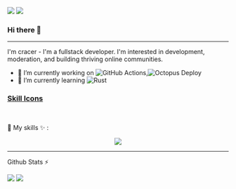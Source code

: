 ![](https://komarev.com/ghpvc/?username=2cracer2&label=PROFILE+VIEWS)
![](https://img.shields.io/badge/10cracer-01-blueviolet)

### Hi there 👋
---

I'm cracer - I'm a fullstack developer. I'm interested in development, moderation, and building thriving online communities.

<!--
**2cracer2/2cracer2** is a ✨ _special_ ✨ repository because its `README.md` (this file) appears on your GitHub profile.

Here are some ideas to get you started:

- 🔭 I’m currently working on ...
- 🌱 I’m currently learning ...
- 👯 I’m looking to collaborate on ...
- 🤔 I’m looking for help with ...
- 💬 Ask me about ...
- 📫 How to reach me: ...
- 😄 Pronouns: ...
- ⚡ Fun fact: ...
-->

- 🔭 I’m currently working on ![GitHub Actions](https://img.shields.io/badge/github%20actions-%232671E5.svg?style=for-the-badge&logo=githubactions&logoColor=white),![Octopus Deploy](https://img.shields.io/badge/octopus%20deploy-0D80D8?style=for-the-badge&logo=octopusdeploy&logoColor=white)
- 🌱 I’m currently learning ![Rust](https://img.shields.io/badge/rust-%23000000.svg?style=for-the-badge&logo=rust&logoColor=white)


### [Skill Icons](https://github.com/2cracer2/)

<br/>

📍 My skills ✨ : &nbsp;
<br/>

<p align="center">
  <a href="https://skillicons.dev">
    <img src="https://skillicons.dev/icons?i=git,linux,kubernetes,docker,c,java,python,go,rust,bash,vim,nginx,css,html,mysql,mongodb" />
  </a>
</p>

---



<p align="center">
    <p>Github Stats ⚡</p>
    <img src = "https://github-readme-stats.vercel.app/api?username=2cracer2&show_icons=true&theme=radical&hide_border=true&count_private=true">
    <img src = "https://github-readme-stats.vercel.app/api/top-langs/?username=2cracer2&hide=html,css&theme=yeblu&layout=compact&count_private=true&langs_count=8">
</p>
